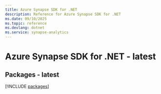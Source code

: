 ```yaml
---
title: Azure Synapse SDK for .NET
description: Reference for Azure Synapse SDK for .NET
ms.date: 09/10/2025
ms.topic: reference
ms.devlang: dotnet
ms.service: synapse-analytics
---
```

# Azure Synapse SDK for .NET - latest
## Packages - latest
[!INCLUDE [packages](synapse-index.md)]
